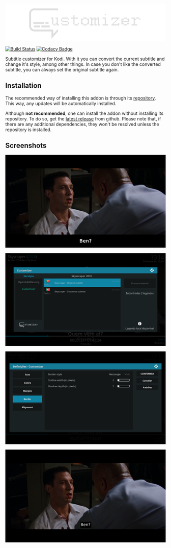 ![logo](https://github.com/i96751414/service.subtitles.customizer/raw/master/resources/img/logo_noshadow.png)

[![Build Status](https://github.com/i96751414/service.subtitles.customizer/workflows/build/badge.svg)](https://github.com/i96751414/service.subtitles.customizer/actions?query=workflow%3Abuild)
[![Codacy Badge](https://app.codacy.com/project/badge/Grade/85a32181a4304da58e1722af8881b946)](https://www.codacy.com/gh/i96751414/service.subtitles.customizer/dashboard?utm_source=github.com&amp;utm_medium=referral&amp;utm_content=i96751414/service.subtitles.customizer&amp;utm_campaign=Badge_Grade)

Subtitle customizer for Kodi. With it you can convert the current subtitle and change it's style, among other things. In
case you don't like the converted subtitle, you can always set the original subtitle again.

Installation
------------

The recommended way of installing this addon is through
its [repository](https://github.com/i96751414/repository.github#installation). This way, any updates will be
automatically installed.

Although **not recommended**, one can install the addon without installing its repository. To do so, get
the [latest release](https://github.com/i96751414/service.subtitles.customizer/releases/latest) from github. Please note
that, if there are any additional dependencies, they won't be resolved unless the repository is installed.

Screenshots
-----------

![screen1](https://github.com/i96751414/service.subtitles.customizer/raw/master/resources/img/screenshot_1.png)

![screen2](https://github.com/i96751414/service.subtitles.customizer/raw/master/resources/img/screenshot_2.png)

![screen3](https://github.com/i96751414/service.subtitles.customizer/raw/master/resources/img/screenshot_3.png)

![screen4](https://github.com/i96751414/service.subtitles.customizer/raw/master/resources/img/screenshot_4.png)